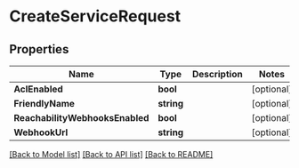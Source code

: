 # CreateServiceRequest

## Properties

Name | Type | Description | Notes
------------ | ------------- | ------------- | -------------
**AclEnabled** | **bool** |  | [optional] 
**FriendlyName** | **string** |  | [optional] 
**ReachabilityWebhooksEnabled** | **bool** |  | [optional] 
**WebhookUrl** | **string** |  | [optional] 

[[Back to Model list]](../README.md#documentation-for-models) [[Back to API list]](../README.md#documentation-for-api-endpoints) [[Back to README]](../README.md)


